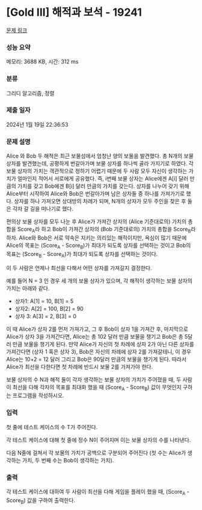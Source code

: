 # [Gold III] 해적과 보석 - 19241 

[문제 링크](https://www.acmicpc.net/problem/19241) 

### 성능 요약

메모리: 3688 KB, 시간: 312 ms

### 분류

그리디 알고리즘, 정렬

### 제출 일자

2024년 1월 19일 22:36:53

### 문제 설명

<p>Alice 와 Bob 두 해적은 최근 보물섬에서 엄청난 양의 보물을 발견했다. 총 N개의 보물 상자를 발견했는데, 공평하게 번갈아가며 보물 상자를 하나씩 골라 가지기로 하였다. 각 보물 상자의 가치는 객관적으로 정하기 어렵기 때문에 두 사람 모두 자신이 생각하는 가치가 얼마인지 적어서 서로에게 공유했다. 즉, i번째 보물 상자는 Alice에겐 A[i] 달러 만큼의 가치를 갖고 Bob에겐 B[i] 달러 만큼의 가치를 갖는다. 상자를 나누어 갖기 위해 Alice부터 시작하여 Alice와 Bob은 번갈아가며 남은 상자들 중 하나를 가져가기로 했다. 상자를 하나 가져오면 상대방의 차례가 되며, N개의 상자가 모두 주인을 찾은 후 둘은 각자 갈 길을 떠나기로 했다.</p>

<p>편의상 보물 상자를 모두 나눈 후 Alice가 가져간 상자의 (Alice 기준대로의) 가치의 총합을 Score<sub>A</sub>라 하고 Bob이 가져간 상자의 (Bob 기준대로의) 가치의 총합을 Score<sub>B</sub>라 하자. Alice와 Bob은 서로 약속은 지키는 의리있는 해적이지만, 욕심이 많기 때문에 Alice의 목표는 (Score<sub>A</sub> - Score<sub>B</sub>)가 최대가 되도록 상자를 선택하는 것이고 Bob의 목표는 (Score<sub>B</sub> - Score<sub>A</sub>)가 최대가 되도록 상자를 선택하는 것이다.</p>

<p>이 두 사람은 언제나 최선을 다해서 어떤 상자를 가져갈지 결정한다.</p>

<p>예를 들어 N = 3 인 경우 세 개의 보물 상자가 있으며, 각 해적이 생각하는 보물 상자의 가치는 아래와 같다.</p>

<ul>
	<li>상자1: A[1] = 10, B[1] = 5</li>
	<li>상자2: A[2] = 100, B[2] = 90</li>
	<li>상자 3: A[3] = 2, B[3] = 0</li>
</ul>

<p>이 때 Alice가 상자 2를 먼저 가져가고, 그 후 Bob이 상자 1을 가져간 후, 마지막으로 Alice가 상자 3을 가져간다면, Alice는 총 102 달러 만큼 보물을 챙기고 Bob은 총 5달러 만큼 보물을 챙기게 된다. 만약 Alice가 자신의 첫 차례에 상자 2가 아닌 다른 상자를 가져간다면 (상자 1 혹은 상자 3), Bob은 자신의 차례에 상자 2를 가져갈테니, 이 경우 Alice는 10+2 = 12 달러 그리고 Bob은  90달러 만큼의 보물을 챙기게 된다. 따라서 Alice가 최선을 다한다면 첫 차례에 반드시 보물 2를 가져가야 한다.</p>

<p>보물 상자의 수 N과 해적 둘이 각자 생각하는 보물 상자의 가치가 주어졌을 때, 두 사람이 최선을 다해 각자의 목표를 최대화 했을 때 (Score<sub>A</sub> - Score<sub>B</sub>) 값이 무엇인지 구하는 프로그램을 작성하시오.</p>

### 입력 

 <p>첫 줄에 테스트 케이스의 수 T가 주어진다.</p>

<p>각 테스트 케이스에 대해 첫 줄에 정수 N이 주어지며 이는 보물 상자의 수를 나타낸다.</p>

<p>다음 N줄에 걸쳐서 각 보물의 가치가 공백으로 구분되어 주어진다 (첫 수는 Alice가 생각하는 가치, 두 번째 수는 Bob이 생각하는 가치).</p>

### 출력 

 <p>각 테스트 케이스에 대하여 두 사람이 최선을 다해 게임을 플레이 했을 때, (Score<sub>A</sub> - Score<sub>B</sub>) 값을 구하여 출력한다.</p>

